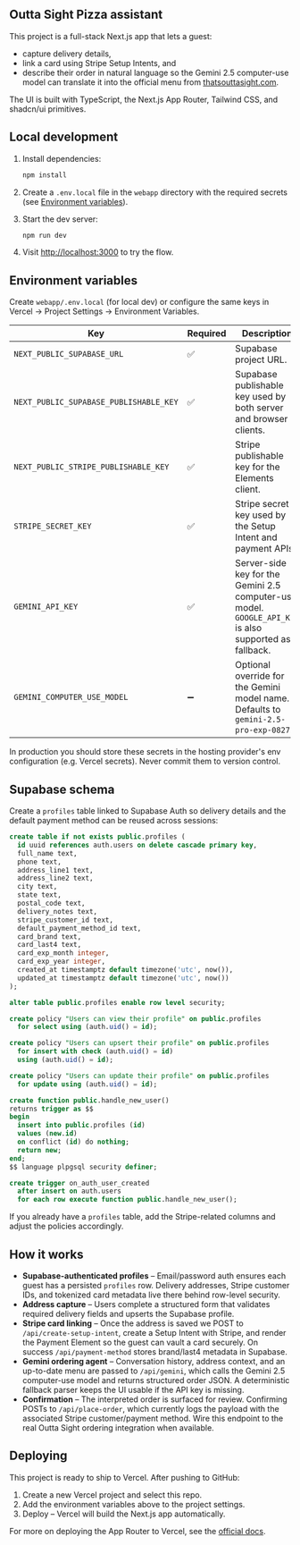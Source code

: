 ## Outta Sight Pizza assistant

This project is a full-stack Next.js app that lets a guest:

- capture delivery details,
- link a card using Stripe Setup Intents, and
- describe their order in natural language so the Gemini 2.5 computer-use model can translate it into the official menu from [thatsouttasight.com](https://www.thatsouttasight.com/).

The UI is built with TypeScript, the Next.js App Router, Tailwind CSS, and shadcn/ui primitives.

## Local development

1. Install dependencies:

   ```bash
   npm install
   ```

2. Create a `.env.local` file in the `webapp` directory with the required secrets (see [Environment variables](#environment-variables)).

3. Start the dev server:

   ```bash
   npm run dev
   ```

4. Visit [http://localhost:3000](http://localhost:3000) to try the flow.

## Environment variables

Create `webapp/.env.local` (for local dev) or configure the same keys in Vercel → Project Settings → Environment Variables.

| Key | Required | Description |
| --- | --- | --- |
| `NEXT_PUBLIC_SUPABASE_URL` | ✅ | Supabase project URL. |
| `NEXT_PUBLIC_SUPABASE_PUBLISHABLE_KEY` | ✅ | Supabase publishable key used by both server and browser clients. |
| `NEXT_PUBLIC_STRIPE_PUBLISHABLE_KEY` | ✅ | Stripe publishable key for the Elements client. |
| `STRIPE_SECRET_KEY` | ✅ | Stripe secret key used by the Setup Intent and payment APIs. |
| `GEMINI_API_KEY` | ✅ | Server-side key for the Gemini 2.5 computer-use model. `GOOGLE_API_KEY` is also supported as a fallback. |
| `GEMINI_COMPUTER_USE_MODEL` | ➖ | Optional override for the Gemini model name. Defaults to `gemini-2.5-pro-exp-0827`. |

In production you should store these secrets in the hosting provider's env configuration (e.g. Vercel secrets). Never commit them to version control.

## Supabase schema

Create a `profiles` table linked to Supabase Auth so delivery details and the default payment method can be reused across sessions:

```sql
create table if not exists public.profiles (
  id uuid references auth.users on delete cascade primary key,
  full_name text,
  phone text,
  address_line1 text,
  address_line2 text,
  city text,
  state text,
  postal_code text,
  delivery_notes text,
  stripe_customer_id text,
  default_payment_method_id text,
  card_brand text,
  card_last4 text,
  card_exp_month integer,
  card_exp_year integer,
  created_at timestamptz default timezone('utc', now()),
  updated_at timestamptz default timezone('utc', now())
);

alter table public.profiles enable row level security;

create policy "Users can view their profile" on public.profiles
  for select using (auth.uid() = id);

create policy "Users can upsert their profile" on public.profiles
  for insert with check (auth.uid() = id)
  using (auth.uid() = id);

create policy "Users can update their profile" on public.profiles
  for update using (auth.uid() = id);

create function public.handle_new_user()
returns trigger as $$
begin
  insert into public.profiles (id)
  values (new.id)
  on conflict (id) do nothing;
  return new;
end;
$$ language plpgsql security definer;

create trigger on_auth_user_created
  after insert on auth.users
  for each row execute function public.handle_new_user();
```

If you already have a `profiles` table, add the Stripe-related columns and adjust the policies accordingly.

## How it works

- **Supabase-authenticated profiles** – Email/password auth ensures each guest has a persisted `profiles` row. Delivery addresses, Stripe customer IDs, and tokenized card metadata live there behind row-level security.
- **Address capture** – Users complete a structured form that validates required delivery fields and upserts the Supabase profile.
- **Stripe card linking** – Once the address is saved we POST to `/api/create-setup-intent`, create a Setup Intent with Stripe, and render the Payment Element so the guest can vault a card securely. On success `/api/payment-method` stores brand/last4 metadata in Supabase.
- **Gemini ordering agent** – Conversation history, address context, and an up-to-date menu are passed to `/api/gemini`, which calls the Gemini 2.5 computer-use model and returns structured order JSON. A deterministic fallback parser keeps the UI usable if the API key is missing.
- **Confirmation** – The interpreted order is surfaced for review. Confirming POSTs to `/api/place-order`, which currently logs the payload with the associated Stripe customer/payment method. Wire this endpoint to the real Outta Sight ordering integration when available.

## Deploying

This project is ready to ship to Vercel. After pushing to GitHub:

1. Create a new Vercel project and select this repo.
2. Add the environment variables above to the project settings.
3. Deploy – Vercel will build the Next.js app automatically.

For more on deploying the App Router to Vercel, see the [official docs](https://nextjs.org/docs/app/building-your-application/deploying).
